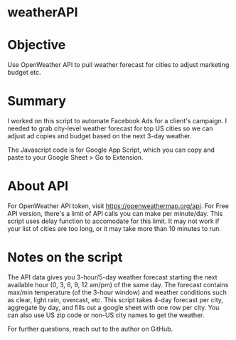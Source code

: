 # weatherAPI

# Objective
Use OpenWeather API to pull weather forecast for cities to adjust marketing budget etc.


# Summary
I worked on this script to automate Facebook Ads for a client's campaign. I needed to grab city-level weather forecast for top US cities so we can adjust ad copies and budget based on the next 3-day weather.

The Javascript code is for Google App Script, which you can copy and paste to your Google Sheet > Go to Extension.

# About API
For OpenWeather API token, visit https://openweathermap.org/api. 
For Free API version, there's a limit of API calls you can make per minute/day. This script uses delay function to accomodate for this limit. 
It may not work if your list of cities are too long, or it may take more than 10 minutes to run. 

# Notes on the script
The API data gives you 3-hour/5-day weather forecast starting the next available hour (0, 3, 6, 9, 12 am/pm) of the same day. 
The forecast contains max/min temperature (of the 3-hour window) and weather conditions such as clear, light rain, overcast, etc. 
This script takes 4-day forecast per city, aggregate by day, and fills out a google sheet with one row per city. 
You can also use US zip code or non-US city names to get the weather. 

For further questions, reach out to the author on GitHub. 

